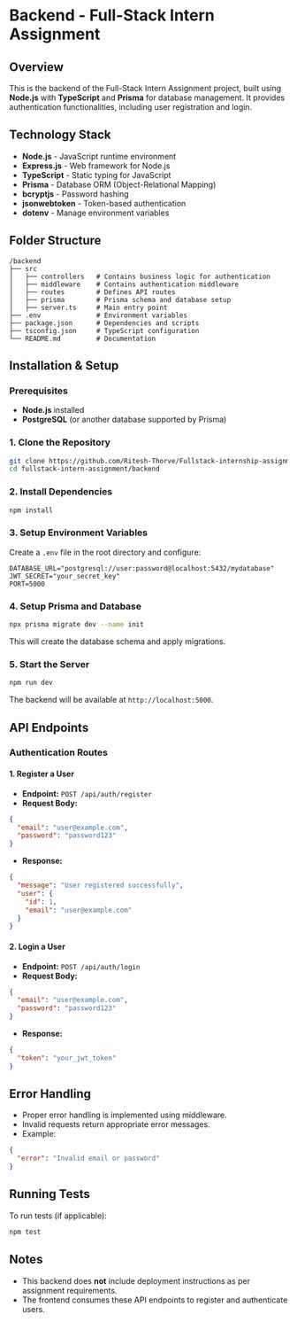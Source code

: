 # Backend - Full-Stack Intern Assignment

## Overview
This is the backend of the Full-Stack Intern Assignment project, built using **Node.js** with **TypeScript** and **Prisma** for database management. It provides authentication functionalities, including user registration and login.

## Technology Stack
- **Node.js** - JavaScript runtime environment
- **Express.js** - Web framework for Node.js
- **TypeScript** - Static typing for JavaScript
- **Prisma** - Database ORM (Object-Relational Mapping)
- **bcryptjs** - Password hashing
- **jsonwebtoken** - Token-based authentication
- **dotenv** - Manage environment variables

## Folder Structure
```
/backend
├── src
│   ├── controllers   # Contains business logic for authentication
│   ├── middleware    # Contains authentication middleware
│   ├── routes        # Defines API routes
│   ├── prisma        # Prisma schema and database setup
│   ├── server.ts     # Main entry point
├── .env              # Environment variables
├── package.json      # Dependencies and scripts
├── tsconfig.json     # TypeScript configuration
└── README.md         # Documentation
```

## Installation & Setup
### Prerequisites
- **Node.js** installed
- **PostgreSQL** (or another database supported by Prisma)

### 1. Clone the Repository
```sh
git clone https://github.com/Ritesh-Thorve/Fullstack-internship-assignment.git
cd fullstack-intern-assignment/backend
```

### 2. Install Dependencies
```sh
npm install
```

### 3. Setup Environment Variables
Create a `.env` file in the root directory and configure:
```env
DATABASE_URL="postgresql://user:password@localhost:5432/mydatabase"
JWT_SECRET="your_secret_key"
PORT=5000
```

### 4. Setup Prisma and Database
```sh
npx prisma migrate dev --name init
```
This will create the database schema and apply migrations.

### 5. Start the Server
```sh
npm run dev
```
The backend will be available at `http://localhost:5000`.

## API Endpoints
### Authentication Routes
#### 1. Register a User
- **Endpoint:** `POST /api/auth/register`
- **Request Body:**
```json
{
  "email": "user@example.com",
  "password": "password123"
}
```
- **Response:**
```json
{
  "message": "User registered successfully",
  "user": {
    "id": 1,
    "email": "user@example.com"
  }
}
```

#### 2. Login a User
- **Endpoint:** `POST /api/auth/login`
- **Request Body:**
```json
{
  "email": "user@example.com",
  "password": "password123"
}
```
- **Response:**
```json
{
  "token": "your_jwt_token"
}
```

## Error Handling
- Proper error handling is implemented using middleware.
- Invalid requests return appropriate error messages.
- Example:
```json
{
  "error": "Invalid email or password"
}
```

## Running Tests
To run tests (if applicable):
```sh
npm test
```

## Notes
- This backend does **not** include deployment instructions as per assignment requirements.
- The frontend consumes these API endpoints to register and authenticate users.

 
